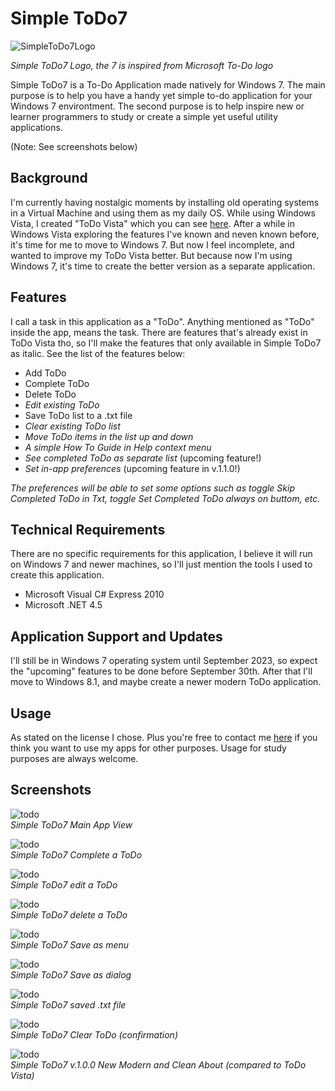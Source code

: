 # Simple ToDo7
![SimpleToDo7Logo](images/ToDoSeven.png)

<i>Simple ToDo7 Logo, the 7 is inspired from Microsoft To-Do logo</i>

Simple ToDo7 is a To-Do Application made natively for Windows 7. The main purpose is to help you have a handy yet simple to-do application for your Windows 7 environtment. The second purpose is to help inspire new or learner programmers to study or create a simple yet useful utility applications.

(Note: See screenshots below)

## Background

I'm currently having nostalgic moments by installing old operating systems in a Virtual Machine and using them as my daily OS. While using Windows Vista, I created "ToDo Vista" which you can see [here](https://github.com/ricardo1pran/ToDoVista). After a while in Windows Vista exploring the features I've known and neven known before, it's time for me to move to Windows 7. But now I feel incomplete, and wanted to improve my ToDo Vista better. But because now I'm using Windows 7, it's time to create the better version as a separate application.

## Features

I call a task in this application as a "ToDo". Anything mentioned as "ToDo" inside the app, means the task. There are features that's already exist in ToDo Vista tho, so I'll make the features that only available in Simple ToDo7 as italic. See the list of the features below:

- Add ToDo
- Complete ToDo
- Delete ToDo
- <i>Edit existing ToDo</i>
- Save ToDo list to a .txt file
- <i>Clear existing ToDo list</i>
- <i>Move ToDo items in the list up and down</i>
- <i>A simple How To Guide in Help context menu</i>
- <i>See completed ToDo as separate list</i> (upcoming feature!)
- <i>Set in-app preferences</i> (upcoming feature in v.1.1.0!)

<i>The preferences will be able to set some options such as toggle Skip Completed ToDo in Txt, toggle Set Completed ToDo always on buttom, etc.</i>

## Technical Requirements

There are no specific requirements for this application, I believe it will run on Windows 7 and newer machines, so I'll just mention the tools I used to create this application.

- Microsoft Visual C# Express 2010
- Microsoft .NET 4.5

## Application Support and Updates

I'll still be in Windows 7 operating system until September 2023, so expect the "upcoming" features to be done before September 30th. After that I'll move to Windows 8.1, and maybe create a newer modern ToDo application.

## Usage

As stated on the license I chose. Plus you're free to contact me [here](contact@ricardogunawan.com) if you think you want to use my apps for other purposes. Usage for study purposes are always welcome.

## Screenshots

![todo](images/1.png)<br/>
<i>Simple ToDo7 Main App View</i>

![todo](images/2complete.png)<br/>
<i>Simple ToDo7 Complete a ToDo</i>

![todo](images/3edit.png)<br/>
<i>Simple ToDo7 edit a ToDo</i>

![todo](images/4del.png)<br/>
<i>Simple ToDo7 delete a ToDo</i>

![todo](images/5-1-save.png)<br/>
<i>Simple ToDo7 Save as menu</i>

![todo](images/5-2-save.png)<br/>
<i>Simple ToDo7 Save as dialog</i>

![todo](images/5-3-save.png)<br/>
<i>Simple ToDo7 saved .txt file</i>

![todo](images/6cls.png)<br/>
<i>Simple ToDo7 Clear ToDo (confirmation)</i>

![todo](images/about.png)<br/>
<i>Simple ToDo7 v.1.0.0 New Modern and Clean About (compared to ToDo Vista)</i>